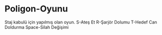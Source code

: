 # Poligon-Oyunu
Staj kabulü için yapılmış olan oyun.
S-Ateş Et
R-Şarjör Dolumu
T-Hedef Can Doldurma
Space-Silah Değişimi
